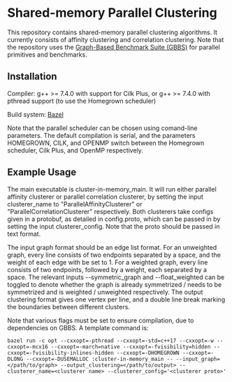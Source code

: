 # Shared-memory Parallel Clustering

This repository contains shared-memory parallel clustering algorithms. It
currently consists of affinity clustering and correlation clustering. Note
that the repository uses the
[Graph-Based Benchmark Suite (GBBS)](https://github.com/ParAlg/gbbs)
for parallel primitives and benchmarks.

## Installation

Compiler: g++ &gt;= 7.4.0 with support for Cilk Plus, or g++ &gt;= 7.4.0 with
pthread support (to use the Homegrown scheduler)

Build system: [Bazel](https:://bazel.build)

Note that the parallel scheduler can be chosen using comand-line parameters.
The default compilation is serial, and the parameters HOMEGROWN, CILK, and
OPENMP switch between the Homegrown scheduler, Cilk Plus, and OpenMP
respectively.

## Example Usage

The main executable is cluster-in-memory_main. It will run either parallel
affinity clusterer or parallel correlation clusterer, by setting the input
clusterer_name to "ParallelAffinityClusterer" or "ParallelCorrelationClusterer"
respectively. Both clusterers take configs given in a protobuf, as detailed
in config.proto, which can be passed in by setting the input clusterer_config.
Note that the proto should be passed in text format.

The input graph format should be an edge list format. For an unweighted graph,
every line consists of two endpoints separated by a space, and the weight of
each edge with be set to 1. For a weighted graph, every line consists of
two endpoints, followed by a weight, each separated by a space. The relevant
inputs --symmetric_graph and --float_weighted can be toggled to denote whether
the graph is already symmetrized / needs to be symmetrized and is weighted /
unweighted respectively. The output clustering format gives one vertex per
line, and a double line break marking the boundaries between different clusters.

Note that various flags must be set to ensure compilation, due to dependencies
on GBBS. A template command is:

```
bazel run -c opt --cxxopt=-pthread --cxxopt=-std=c++17 --cxxopt=-w --cxxopt=-mcx16 --cxxopt=-march=native --cxxopt=-fvisibility=hidden --cxxopt=-fvisibility-inlines-hidden --cxxopt=-DHOMEGROWN --cxxopt=-DLONG --cxxopt=-DUSEMALLOC :cluster-in-memory_main -- --input_graph=</path/to/graph> --output_clustering=</path/to/output> --clusterer_name=<clusterer name> --clusterer_config='<clusterer proto>'
```
